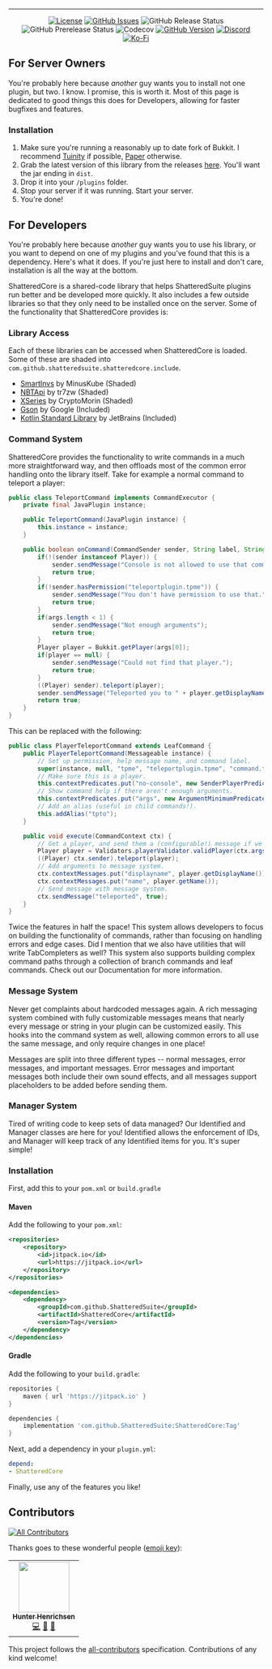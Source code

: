 <p align="center"><img src="https://raw.githubusercontent.com/ShatteredSuite/ShatteredCore/master/header.png" alt=""/></p>

-----
<p align="center">
<a href="https://github.com/ShatteredSuite/ShatteredCore/blob/master/LICENSE"><img alt="License" src="https://img.shields.io/github/license/ShatteredSuite/ShatteredCore?style=for-the-badge&logo=github" /></a>
<a href="https://github.com/ShatteredSuite/ShatteredCore/issues"><img alt="GitHub Issues" src="https://img.shields.io/github/issues/ShatteredSuite/ShatteredCore?style=for-the-badge&logo=github" /></a>
<img alt="GitHub Release Status" src="https://img.shields.io/github/workflow/status/ShatteredSuite/ShatteredCore/tagged-release?label=Release&style=for-the-badge">
<img alt="GitHub Prerelease Status" src="https://img.shields.io/github/workflow/status/ShatteredSuite/ShatteredCore/prerelease?label=Prerelease&style=for-the-badge">
<img alt="Codecov" src="https://img.shields.io/codecov/c/github/ShatteredSuite/ShatteredCore?style=for-the-badge">
<a href="https://github.com/ShatteredSuite/ShatteredCore/releases"><img alt="GitHub Version" src="https://img.shields.io/github/release/ShatteredSuite/ShatteredCore?label=Github%20Version&style=for-the-badge&logo=github" /></a>
<a href="https://discord.gg/zUbNX9t"><img alt="Discord" src="https://img.shields.io/badge/Get%20Help-On%20Discord-%237289DA?style=for-the-badge&logo=discord" /></a>
<a href="ko-fi.com/uberpilot"><img alt="Ko-Fi" src="https://img.shields.io/badge/Support-on%20Ko--fi-%23F16061?style=for-the-badge&logo=ko-fi" /></a>
</p>

## For Server Owners

You're probably here because *another* guy wants you to install not one plugin, but two. I know. I promise, this is worth
it. Most of this page is dedicated to good things this does for Developers, allowing for faster bugfixes and features.

### Installation

1. Make sure you're running a reasonably up to date fork of Bukkit. I recommend 
[Tuinity](https://github.com/Spottedleaf/Tuinity) if possible, [Paper](https://papermc.io) otherwise.
2. Grab the latest version of this library from the releases [here](https://github.com/ShatteredSuite/ShatteredCore/releases/latest).
You'll want the jar ending in `dist`.
3. Drop it into your `/plugins` folder.
4. Stop your server if it was running. Start your server.
5. You're done!

## For Developers

You're probably here because *another* guy wants you to use his library, or you want to depend on one of my plugins and 
you've found that this is a dependency. Here's what it does. If you're just here to install and don't care, installation
is all the way at the bottom.

ShatteredCore is a shared-code library that helps ShatteredSuite plugins run better and be developed more quickly. It also 
includes a few outside libraries so that they only need to be installed once on the server. Some of the functionality that 
ShatteredCore provides is:

### Library Access
Each of these libraries can be accessed when ShatteredCore is loaded. Some of these are shaded into 
`com.github.shatteredsuite.shatteredcore.include`.
* [SmartInvs](https://github.com/MinusKube/SmartInvs) by MinusKube (Shaded)
* [NBTApi](https://github.com/tr7zw/Item-NBT-API) by tr7zw (Shaded)
* [XSeries](https://github.com/CryptoMorin/XSeries) by CryptoMorin (Shaded)
* [Gson](https://github.com/google/gson) by Google (Included)
* [Kotlin Standard Library](https://kotlinlang.org/) by JetBrains (Included)

### Command System
ShatteredCore provides the functionality to write commands in a much more straightforward way, and then offloads most of 
the common error handling onto the library itself. Take for example a normal command to teleport a player:
```java
public class TeleportCommand implements CommandExecutor {
    private final JavaPlugin instance;

    public TeleportCommand(JavaPlugin instance) {
        this.instance = instance;
    }

    public boolean onCommand(CommandSender sender, String label, String[] args) {
        if(!(sender instanceof Player)) {
            sender.sendMessage("Console is not allowed to use that command.");
            return true;
        }
        if(!sender.hasPermission("teleportplugin.tpme")) {
            sender.sendMessage("You don't have permission to use that.");
            return true;
        }
        if(args.length < 1) {
            sender.sendMessage("Not enough arguments");
            return true;
        }
        Player player = Bukkit.getPlayer(args[0]);
        if(player == null) {
            sender.sendMessage("Could not find that player.");
            return true;
        }
        ((Player) sender).teleport(player);
        sender.sendMessage("Teleported you to " + player.getDisplayName());
        return true;
    }
}
```

This can be replaced with the following:

```java
public class PlayerTeleportCommand extends LeafCommand {
    public PlayerTeleportCommand(Messageable instance) {
        // Set up permission, help message name, and command label.
        super(instance, null, "tpme", "teleportplugin.tpme", "command.tpme");
        // Make sure this is a player.
        this.contextPredicates.put("no-console", new SenderPlayerPredicate());
        // Show command help if there aren't enough arguments.
        this.contextPredicates.put("args", new ArgumentMinimumPredicate(new CancelResponse(this.helpPath), 1));
        // Add an alias (useful in child commands!).
        this.addAlias("tpto");
    }

    public void execute(CommandContext ctx) {
        // Get a player, and send them a (configurable!) message if we can't find them.
        Player player = Validators.playerValidator.validPlayer(ctx.args[0]);
        ((Player) ctx.sender).teleport(player);
        // Add arguments to message system.
        ctx.contextMessages.put("displayname", player.getDisplayName());
        ctx.contextMessages.put("name", player.getName());
        // Send message with message system.
        ctx.sendMessage("teleported", true);
    }
}
```
Twice the features in half the space! This system allows developers to focus on building the functionality of commands, 
rather than focusing on handling errors and edge cases. Did I mention that we also have utilities that will write 
TabCompleters as well? This system also supports building complex command paths through a collection of branch commands and 
leaf commands. Check out our Documentation for more information.

### Message System

Never get complaints about hardcoded messages again. A rich messaging system combined with fully customizable messages
means that nearly every message or string in your plugin can be customized easily. This hooks into the command system as 
well, allowing common errors to all use the same message, and only require changes in one place!

Messages are split into three different types -- normal messages, error messages, and important messages. Error messages 
and important messages both include their own sound effects, and all messages support placeholders to be added before 
sending them.

### Manager System

Tired of writing code to keep sets of data managed? Our Identified and Manager classes are here for you! Identified allows
the enforcement of IDs, and Manager will keep track of any Identified items for you. It's super simple!

### Installation

First, add this to your `pom.xml` or `build.gradle`
#### Maven
Add the following to your `pom.xml`:
```xml
<repositories> 
    <repository>
        <id>jitpack.io</id>
        <url>https://jitpack.io</url>
    </repository>
</repositories>

<dependencies>
    <dependency>
        <groupId>com.github.ShatteredSuite</groupId>
        <artifactId>ShatteredCore</artifactId>
        <version>Tag</version>
    </dependency>
</dependencies>
```

#### Gradle
Add the following to your `build.gradle`:
```groovy
repositories {
    maven { url 'https://jitpack.io' }
}

dependencies {
    implementation 'com.github.ShatteredSuite:ShatteredCore:Tag'
}
```

Next, add a dependency in your `plugin.yml`:
```yaml
depend:
- ShatteredCore
```

Finally, use any of the features you like!

## Contributors
<!-- ALL-CONTRIBUTORS-BADGE:START - Do not remove or modify this section -->
[![All Contributors](https://img.shields.io/badge/all_contributors-1-orange.svg?style=flat-square)](#contributors-)
<!-- ALL-CONTRIBUTORS-BADGE:END -->
Thanks goes to these wonderful people ([emoji key](https://allcontributors.org/docs/en/emoji-key)):

<!-- ALL-CONTRIBUTORS-LIST:START - Do not remove or modify this section -->
<!-- prettier-ignore-start -->
<!-- markdownlint-disable -->
<table>
  <tr>
    <td align="center"><a href="https://hhenrichsen.me"><img src="https://avatars1.githubusercontent.com/u/31490826?v=4" width="100px;" alt=""/><br /><sub><b>Hunter Henrichsen</b></sub></a><br /><a href="https://github.com/ShatteredSuite/ShatteredCore/commits?author=hhenrichsen" title="Code">💻</a> <a href="#ideas-hhenrichsen" title="Ideas, Planning, & Feedback">🤔</a> <a href="https://github.com/ShatteredSuite/ShatteredCore/pulls?q=is%3Apr+reviewed-by%3Ahhenrichsen" title="Reviewed Pull Requests">👀</a></td>
  </tr>
</table>

<!-- markdownlint-enable -->
<!-- prettier-ignore-end -->
<!-- ALL-CONTRIBUTORS-LIST:END -->

This project follows the [all-contributors](https://github.com/all-contributors/all-contributors) specification. Contributions of any kind welcome!
